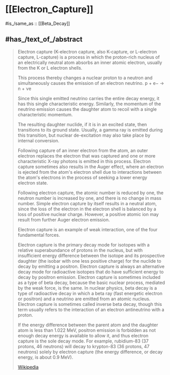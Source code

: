 
# [[Electron_Capture]] 

#is_/same_as :: [[Beta_Decay]] 

## #has_/text_of_/abstract 

> Electron capture (K-electron capture, also K-capture, or L-electron capture, L-capture) 
> is a process in which the proton-rich nucleus of an electrically neutral atom 
> absorbs an inner atomic electron, usually from the K or L electron shells. 
> 
> This process thereby changes a nuclear proton to a neutron 
> and simultaneously causes the emission of an electron neutrino.
>  p   +   e−     →     n   +  νe 
> 
> Since this single emitted neutrino carries the entire decay energy, 
> it has this single characteristic energy. 
> Similarly, the momentum of the neutrino emission 
> causes the daughter atom to recoil with a single characteristic momentum.
>
> The resulting daughter nuclide, if it is in an excited state, then transitions to its ground state. 
> Usually, a gamma ray is emitted during this transition, 
> but nuclear de-excitation may also take place by internal conversion.
>
> Following capture of an inner electron from the atom, an outer electron replaces the electron that was captured and one or more characteristic X-ray photons is emitted in this process. Electron capture sometimes also results in the Auger effect, where an electron is ejected from the atom's electron shell due to interactions between the atom's electrons in the process of seeking a lower energy electron state.
>
> Following electron capture, the atomic number is reduced by one, the neutron number is increased by one, and there is no change in mass number. Simple electron capture by itself results in a neutral atom, since the loss of the electron in the electron shell is balanced by a loss of positive nuclear charge. However, a positive atomic ion may result from further Auger electron emission.
>
> Electron capture is an example of weak interaction, one of the four fundamental forces.
>
> Electron capture is the primary decay mode for isotopes with a relative superabundance of protons in the nucleus, but with insufficient energy difference between the isotope and its prospective daughter (the isobar with one less positive charge) for the nuclide to decay by emitting a positron. Electron capture is always an alternative decay mode for radioactive isotopes that do have sufficient energy to decay by positron emission. Electron capture is sometimes included as a type of beta decay, because the basic nuclear process, mediated by the weak force, is the same. In nuclear physics, beta decay is a type of radioactive decay in which a beta ray (fast energetic electron or positron) and a neutrino are emitted from an atomic nucleus. Electron capture is sometimes called inverse beta decay, though this term usually refers to the interaction of an electron antineutrino with a proton.
>
> If the energy difference between the parent atom and the daughter atom is less than 1.022 MeV, positron emission is forbidden as not enough decay energy is available to allow it, and thus electron capture is the sole decay mode. For example, rubidium-83 (37 protons, 46 neutrons) will decay to krypton-83 (36 protons, 47 neutrons) solely by electron capture (the energy difference, or decay energy, is about 0.9 MeV).
>
> [Wikipedia](https://en.wikipedia.org/wiki/Electron%20capture) 

